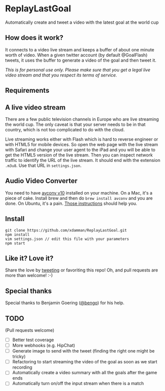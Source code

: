 # ReplayLastGoal

Automatically create and tweet a video with the latest goal at the world cup

## How does it work?

It connects to a video live stream and keeps a buffer of about one minute worth of video. When a given twitter account (by default @GoalFlash) tweets, it uses the buffer to generate a video of the goal and then tweet it.

*This is for personal use only. Please make sure that you get a legal live video stream and that you respect its terms of service.*

## Requirements

## A live video stream

There are a few public television channels in Europe who are live streaming the world cup. The only caveat is that your server needs to be in that country, which is not too complicated to do with the cloud.

Live streaming works either with Flash which is hard to reverse engineer or with HTML5 for mobile devices. So open the web page with the live stream with Safari and change your user agent to the iPad and you will be able to get the HTML5 version of the live stream. Then you can inspect network traffic to identify the URL of the live stream. It should end with the extension `.m3u8`. Use that URL in `settings.json`.


## Audio Video Converter
You need to have [avconv v10](http://libav.org/avconv.html) installed on your machine. On a Mac, it's a piece of cake. Install brew and then do `brew install avconv` and you are done.
On Ubuntu, it's a pain. [Those instructions](https://gist.github.com/xdamman/e3387e1adf51aeb021d0) should help you.


## Install

    git clone https://github.com/xdamman/ReplayLastGoal.git
    npm install
    vim settings.json // edit this file with your parameters
    npm start



## Like it? Love it? 
Share the love by [tweeting](https://twitter.com/intent/tweet?status=%40xdamman%20Thanks%20for%20%40ReplayLastGoal!%20I%20love%20it!) or favoriting this repo!
Oh, and pull requests are more than welcome! :-)

## Special thanks
Special thanks to Benjamin Goering ([@bengo](https://twitter.com/bengo)) for his help.

## TODO
(Pull requests welcome)
- [ ] Better test coverage
- [ ] More webhooks (e.g. HipChat)
- [ ] Generate image to send with the tweet (finding the right one might be tricky)
- [ ] Refactoring to start streaming the video of the goal as soon as we start recording
- [ ] Automatically create a video summary with all the goals after the game ends
- [ ] Automatically turn on/off the input stream when there is a match